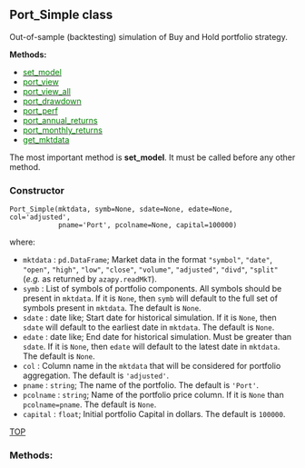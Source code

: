 
## Port_Simple class


Out-of-sample (backtesting) simulation of Buy and Hold portfolio strategy.


**Methods:**

* [<span style="color:green">set_model</span>](#set_model)
* [<span style="color:green">port_view</span>](#port_view)
* [<span style="color:green">port_view_all</span>](#port_view_all)
* [<span style="color:green">port_drawdown</span>](#port_drawdown)
* [<span style="color:green">port_perf</span>](#port_perf)
* [<span style="color:green">port_annual_returns</span>](#port_annual_returns)
* [<span style="color:green">port_monthly_returns</span>](#port_monthly_returns)
* [<span style="color:green">get_mktdata</span>](#get_mktdata)


The most important method is **set_model**. It must be called before any
other method.

### Constructor

```
Port_Simple(mktdata, symb=None, sdate=None, edate=None, col='adjusted',
            pname='Port', pcolname=None, capital=100000)
```

where:

* `mktdata` : `pd.DataFrame`;
Market data in the format `"symbol"`, `"date"`, `"open"`, `"high"`,
`"low"`, `"close"`, `"volume"`, `"adjusted"`, `"divd"`, `"split"`
(*e.g.* as returned by `azapy.readMkT`).
* `symb` :
List of symbols of portfolio components. All symbols
should be present in `mktdata`. If it is `None`, then `symb` will default to
the full set of symbols present in `mktdata`. The default
is `None`.
* `sdate` : date like;
Start date for historical simulation. If it is `None`, then `sdate` will
default to the earliest date in `mktdata`. The default is `None`.
* `edate` : date like;
End date for historical simulation. Must be
greater than  `sdate`. If it is `None`, then `edate` will default
to the latest date in `mktdata`. The default is `None`.
* `col` :
Column name in the `mktdata` that will be considered
for portfolio aggregation. The default is `'adjusted'`.
* `pname` : `string`;
The name of the portfolio. The default is `'Port'`.
* `pcolname` : `string`;
Name of the portfolio price column. If it is `None` than
`pcolname=pname`. The default is `None`.
* `capital` : `float`;
Initial portfolio Capital in dollars. The default is `100000`.

[TOP](#TOP)

### Methods:
